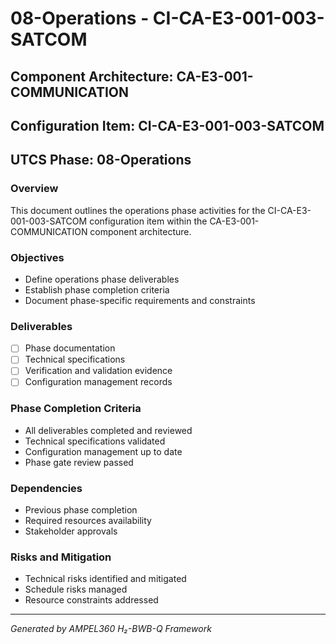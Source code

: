# 08-Operations - CI-CA-E3-001-003-SATCOM

## Component Architecture: CA-E3-001-COMMUNICATION
## Configuration Item: CI-CA-E3-001-003-SATCOM
## UTCS Phase: 08-Operations

### Overview
This document outlines the operations phase activities for the CI-CA-E3-001-003-SATCOM configuration item within the CA-E3-001-COMMUNICATION component architecture.

### Objectives
- Define operations phase deliverables
- Establish phase completion criteria
- Document phase-specific requirements and constraints

### Deliverables
- [ ] Phase documentation
- [ ] Technical specifications
- [ ] Verification and validation evidence
- [ ] Configuration management records

### Phase Completion Criteria
- All deliverables completed and reviewed
- Technical specifications validated
- Configuration management up to date
- Phase gate review passed

### Dependencies
- Previous phase completion
- Required resources availability
- Stakeholder approvals

### Risks and Mitigation
- Technical risks identified and mitigated
- Schedule risks managed
- Resource constraints addressed

---
*Generated by AMPEL360 H₂-BWB-Q Framework*
